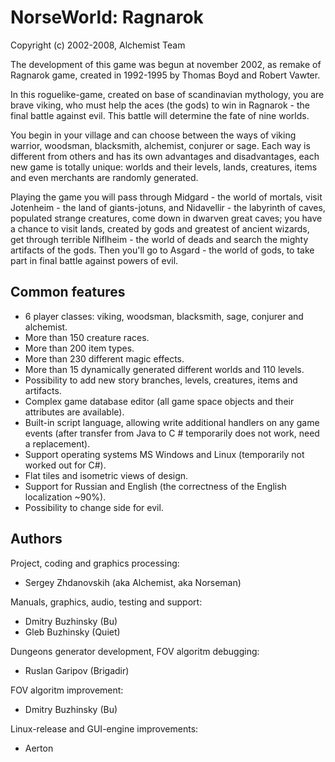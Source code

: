 # NorseWorld: Ragnarok

Copyright (c) 2002-2008, Alchemist Team

The development of this game was begun at november 2002, 
as remake of Ragnarok game, created in 1992-1995
by Thomas Boyd and Robert Vawter.

In this roguelike-game, created on base of scandinavian mythology, 
you are brave viking, who must help the aces (the gods) to win in Ragnarok - 
the final battle against evil. This battle will determine the fate of nine worlds.

You begin in your village and can choose between the ways of viking warrior, woodsman, 
blacksmith, alchemist, conjurer or sage. Each way is different from others and has 
its own advantages and disadvantages, each new game is totally unique:
worlds and their levels, lands, creatures, items and even
merchants are randomly generated.

Playing the game you will pass through Midgard - the world of mortals, 
visit Jotenheim - the land of giants-jotuns, and Nidavellir - 
the labyrinth of caves, populated strange creatures, come down 
in dwarven great caves; you have a chance to visit lands, 
created by gods and greatest of ancient wizards, get through
terrible Niflheim - the world of deads and search the mighty 
artifacts of the gods. Then you'll go to Asgard - the world of gods, 
to take part in final battle against powers of evil.

## Common features

- 6 player classes: viking, woodsman, blacksmith, sage, conjurer and alchemist.
- More than 150 creature races.
- More than 200 item types.
- More than 230 different magic effects.
- More than 15 dynamically generated different worlds and 110 levels.
- Possibility to add new story branches, levels, creatures, items and artifacts.
- Complex game database editor (all game space objects and their attributes are available).
- Built-in script language, allowing write additional handlers on any game events (after transfer from Java to C # temporarily does not work, need a replacement).
- Support operating systems MS Windows and Linux (temporarily not worked out for C#).
- Flat tiles and isometric views of design.
- Support for Russian and English (the correctness of the English localization ~90%).
- Possibility to change side for evil.
  
## Authors

Project, coding and graphics processing:
  - Sergey Zhdanovskih (aka Alchemist, aka Norseman)

Manuals, graphics, audio, testing and support:
  - Dmitry Buzhinsky (Bu)
  - Gleb Buzhinsky (Quiet)

Dungeons generator development, FOV algoritm debugging:
  - Ruslan Garipov (Brigadir)

FOV algoritm improvement:
  - Dmitry Buzhinsky (Bu)

Linux-release and GUI-engine improvements:
  - Aerton
